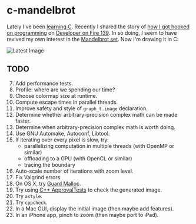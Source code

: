 # c-mandelbrot

Lately I've been
[learning C](http://www.schmonz.com/2016/06/18/training-tdd-for-embedded-c/).
Recently I shared the story of
[how I got hooked on programming](http://www.schmonz.com/2007/06/29/when-programming-chose-me/)
on
[Developer on Fire 139](http://www.schmonz.com/talk/20160616-developer-on-fire/).
In so doing, I seem to have revived my own interest in the
[Mandelbrot set](https://en.wikipedia.org/wiki/Mandelbrot_set).
Now I'm drawing it in C:

![Latest Image](https://github.com/schmonz/c-mandelbrot/raw/master/pngelbrot.png)

## TODO

7. Add performance tests.
7. Profile: where are we spending our time?
7. Choose colormap size at runtime.
7. Compute escape times in parallel threads.
7. Improve safety and style of `graph_t.image` declaration.
7. Determine whether arbitrary-precision complex math can be made faster.
7. Determine when arbitrary-precision complex math is worth doing.
7. Use GNU Automake, Autoconf, Libtool.
7. If iterating over every pixel is slow, try:
    - parallelizing computation in multiple threads (with OpenMP or similar)
    - offloading to a GPU (with OpenCL or similar)
    - tracing the boundary
7. Auto-scale number of iterations with zoom level.
7. Fix Valgrind errors.
7. On OS X, try
   [Guard Malloc](https://developer.apple.com/library/mac/documentation/Performance/Conceptual/ManagingMemory/Articles/MallocDebug.html).
7. Try using
   [C++ ApprovalTests](https://github.com/approvals/ApprovalTests.cpp)
   to check the generated image.
7. Try `astyle`.
7. Try `cppcheck`.
7. In a Mac GUI, display the initial image (then maybe add features).
7. In an iPhone app, pinch to zoom (then maybe port to iPad).
